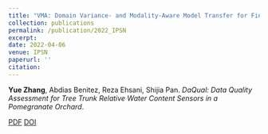 ```yaml
---
title: "VMA: Domain Variance- and Modality-Aware Model Transfer for Fine-Grained Occupant Activity Recognition"
collection: publications
permalink: /publication/2022_IPSN
excerpt: 
date: 2022-04-06
venue: IPSN
paperurl: ''
citation: 
---
```

**Yue Zhang**, Abdias Benitez, Reza Ehsani, Shijia Pan. *DaQual: Data Quality Assessment for Tree Trunk Relative Water Content Sensors in a Pomegranate Orchard*.

[PDF](http://yzthu.github.io/files/2022_IPSN.pdf) [DOI](diolink)
